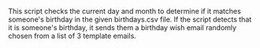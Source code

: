 This script checks the current day and month to determine if it matches someone's birthday in the given birthdays.csv file. If the script detects that it is someone's birthday, it sends them a birthday wish email randomly chosen from a list of 3 template emails.
